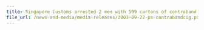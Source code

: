 ```yaml
---
title: Singapore Customs arrested 2 men with 509 cartons of contraband cigarettes
file_url: /news-and-media/media-releases/2003-09-22-ps-contrabandcig.pdf
---
```

